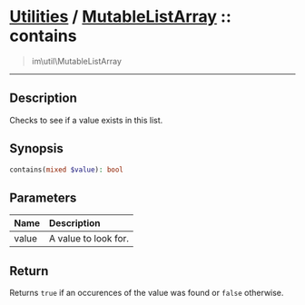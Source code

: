 # [Utilities](util.md) / [MutableListArray](util-MutableListArray.md) :: contains
 > im\util\MutableListArray
____

## Description
Checks to see if a value exists in this list.

## Synopsis
```php
contains(mixed $value): bool
```

## Parameters
| Name | Description |
| :--- | :---------- |
| value | A value to look for. |

## Return
Returns `true` if an occurences of the value
was found or `false` otherwise.

